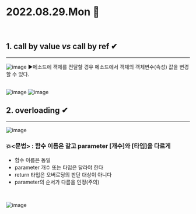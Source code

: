 # 2022.08.29.Mon 📅

<br>

## 1. call by value _vs_ call by ref ✔
--------------
 ![image](https://user-images.githubusercontent.com/111114507/187102683-0b9937a6-2466-40c9-b33e-b4e0162ecbf7.png)
 ▶메소드에 객체를 전달할 경우 메소드에서 객체의 객체변수(속성) 값을 변경할 수 있다.
 <br>
 <br>

 ![image](https://user-images.githubusercontent.com/111114507/187105490-00839732-7029-49d2-b18d-c5af576782c0.png)
 ![image](https://user-images.githubusercontent.com/111114507/187105968-879739d1-e165-41fb-bba5-8547fe6f8ce5.png)

 ## 2. overloading ✔
 -----------------------

 ![image](https://user-images.githubusercontent.com/111114507/187106351-a75af047-9a7a-4a54-8a51-145eb31d3f2d.png)
 <br>

 ### 💥<문법> : 함수 이름은 같고 parameter [개수]와 [타입]을 다르게
 *  함수 이름은 동일
 *  parameter 개수 또는 타입은 달라야 한다
 *  return 타입은 오버로딩의 판단 대상이 아니다
 *  parameter의 순서가 다름을 인정(주의)
 <br>

 ![image](https://4.bp.blogspot.com/-T_rzdCAe3p4/W8ni6-U1_1I/AAAAAAAAA2I/F5zh_qSmSgotYJoH2oH-lxeHAPW42J89QCLcBGAs/s640/Method%2BOverloading.png)